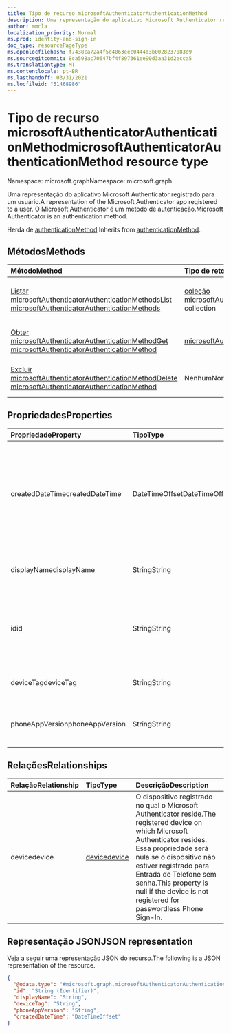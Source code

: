 ```yaml
---
title: Tipo de recurso microsoftAuthenticatorAuthenticationMethod
description: Uma representação do aplicativo Microsoft Authenticator registrado para um usuário. O Microsoft Authenticator é um método de autenticação.
author: mmcla
localization_priority: Normal
ms.prod: identity-and-sign-in
doc_type: resourcePageType
ms.openlocfilehash: f7438ca72a4f5d4063eec0444d3b0028237083d9
ms.sourcegitcommit: 8ca598ac70647bf4f897361ee90d3aa31d2ecca5
ms.translationtype: MT
ms.contentlocale: pt-BR
ms.lasthandoff: 03/31/2021
ms.locfileid: "51468986"
---
```

# <a name="microsoftauthenticatorauthenticationmethod-resource-type"></a><span data-ttu-id="44ee4-104">Tipo de recurso microsoftAuthenticatorAuthenticationMethod</span><span class="sxs-lookup"><span data-stu-id="44ee4-104">microsoftAuthenticatorAuthenticationMethod resource type</span></span>

<span data-ttu-id="44ee4-105">Namespace: microsoft.graph</span><span class="sxs-lookup"><span data-stu-id="44ee4-105">Namespace: microsoft.graph</span></span>

<span data-ttu-id="44ee4-106">Uma representação do aplicativo Microsoft Authenticator registrado para um usuário.</span><span class="sxs-lookup"><span data-stu-id="44ee4-106">A representation of the Microsoft Authenticator app registered to a user.</span></span> <span data-ttu-id="44ee4-107">O Microsoft Authenticator é um método de autenticação.</span><span class="sxs-lookup"><span data-stu-id="44ee4-107">Microsoft Authenticator is an authentication method.</span></span>

<span data-ttu-id="44ee4-108">Herda de [authenticationMethod](../resources/authenticationmethod.md).</span><span class="sxs-lookup"><span data-stu-id="44ee4-108">Inherits from [authenticationMethod](../resources/authenticationmethod.md).</span></span>

## <a name="methods"></a><span data-ttu-id="44ee4-109">Métodos</span><span class="sxs-lookup"><span data-stu-id="44ee4-109">Methods</span></span>
|<span data-ttu-id="44ee4-110">Método</span><span class="sxs-lookup"><span data-stu-id="44ee4-110">Method</span></span>|<span data-ttu-id="44ee4-111">Tipo de retorno</span><span class="sxs-lookup"><span data-stu-id="44ee4-111">Return type</span></span>|<span data-ttu-id="44ee4-112">Descrição</span><span class="sxs-lookup"><span data-stu-id="44ee4-112">Description</span></span>|
|:---|:---|:---|
|[<span data-ttu-id="44ee4-113">Listar microsoftAuthenticatorAuthenticationMethods</span><span class="sxs-lookup"><span data-stu-id="44ee4-113">List microsoftAuthenticatorAuthenticationMethods</span></span>](../api/microsoftauthenticatorauthenticationmethod-list.md)|<span data-ttu-id="44ee4-114">[coleção microsoftAuthenticatorAuthenticationMethod](../resources/microsoftauthenticatorauthenticationmethod.md)</span><span class="sxs-lookup"><span data-stu-id="44ee4-114">[microsoftAuthenticatorAuthenticationMethod](../resources/microsoftauthenticatorauthenticationmethod.md) collection</span></span>|<span data-ttu-id="44ee4-115">Obter uma lista dos [objetos microsoftAuthenticatorAuthenticationMethod](../resources/microsoftauthenticatorauthenticationmethod.md) e suas propriedades.</span><span class="sxs-lookup"><span data-stu-id="44ee4-115">Get a list of the [microsoftAuthenticatorAuthenticationMethod](../resources/microsoftauthenticatorauthenticationmethod.md) objects and their properties.</span></span>|
|[<span data-ttu-id="44ee4-116">Obter microsoftAuthenticatorAuthenticationMethod</span><span class="sxs-lookup"><span data-stu-id="44ee4-116">Get microsoftAuthenticatorAuthenticationMethod</span></span>](../api/microsoftauthenticatorauthenticationmethod-get.md)|[<span data-ttu-id="44ee4-117">microsoftAuthenticatorAuthenticationMethod</span><span class="sxs-lookup"><span data-stu-id="44ee4-117">microsoftAuthenticatorAuthenticationMethod</span></span>](../resources/microsoftauthenticatorauthenticationmethod.md)|<span data-ttu-id="44ee4-118">Leia as propriedades e as relações de um [objeto microsoftAuthenticatorAuthenticationMethod.](../resources/microsoftauthenticatorauthenticationmethod.md)</span><span class="sxs-lookup"><span data-stu-id="44ee4-118">Read the properties and relationships of a [microsoftAuthenticatorAuthenticationMethod](../resources/microsoftauthenticatorauthenticationmethod.md) object.</span></span>|
|[<span data-ttu-id="44ee4-119">Excluir microsoftAuthenticatorAuthenticationMethod</span><span class="sxs-lookup"><span data-stu-id="44ee4-119">Delete microsoftAuthenticatorAuthenticationMethod</span></span>](../api/microsoftauthenticatorauthenticationmethod-delete.md)|<span data-ttu-id="44ee4-120">Nenhum</span><span class="sxs-lookup"><span data-stu-id="44ee4-120">None</span></span>|<span data-ttu-id="44ee4-121">Exclui um [objeto microsoftAuthenticatorAuthenticationMethod.](../resources/microsoftauthenticatorauthenticationmethod.md)</span><span class="sxs-lookup"><span data-stu-id="44ee4-121">Deletes a [microsoftAuthenticatorAuthenticationMethod](../resources/microsoftauthenticatorauthenticationmethod.md) object.</span></span>|

## <a name="properties"></a><span data-ttu-id="44ee4-122">Propriedades</span><span class="sxs-lookup"><span data-stu-id="44ee4-122">Properties</span></span>
|<span data-ttu-id="44ee4-123">Propriedade</span><span class="sxs-lookup"><span data-stu-id="44ee4-123">Property</span></span>|<span data-ttu-id="44ee4-124">Tipo</span><span class="sxs-lookup"><span data-stu-id="44ee4-124">Type</span></span>|<span data-ttu-id="44ee4-125">Descrição</span><span class="sxs-lookup"><span data-stu-id="44ee4-125">Description</span></span>|
|:---|:---|:---|
|<span data-ttu-id="44ee4-126">createdDateTime</span><span class="sxs-lookup"><span data-stu-id="44ee4-126">createdDateTime</span></span>|<span data-ttu-id="44ee4-127">DateTimeOffset</span><span class="sxs-lookup"><span data-stu-id="44ee4-127">DateTimeOffset</span></span>|<span data-ttu-id="44ee4-128">A data e a hora em que esse aplicativo foi registrado.</span><span class="sxs-lookup"><span data-stu-id="44ee4-128">The date and time that this app was registered.</span></span> <span data-ttu-id="44ee4-129">Essa propriedade será nula se o dispositivo não estiver registrado para Entrada de Telefone sem senha.</span><span class="sxs-lookup"><span data-stu-id="44ee4-129">This property is null if the device is not registered for passwordless Phone Sign-In.</span></span>|
|<span data-ttu-id="44ee4-130">displayName</span><span class="sxs-lookup"><span data-stu-id="44ee4-130">displayName</span></span>|<span data-ttu-id="44ee4-131">String</span><span class="sxs-lookup"><span data-stu-id="44ee4-131">String</span></span>|<span data-ttu-id="44ee4-132">O nome do dispositivo no qual esse aplicativo está registrado.</span><span class="sxs-lookup"><span data-stu-id="44ee4-132">The name of the device on which this app is registered.</span></span>|
|<span data-ttu-id="44ee4-133">id</span><span class="sxs-lookup"><span data-stu-id="44ee4-133">id</span></span>|<span data-ttu-id="44ee4-134">String</span><span class="sxs-lookup"><span data-stu-id="44ee4-134">String</span></span>|<span data-ttu-id="44ee4-135">Um identificador exclusivo para esse método de autenticação.</span><span class="sxs-lookup"><span data-stu-id="44ee4-135">A unique identifier for this authentication method.</span></span> <span data-ttu-id="44ee4-136">Herdado da [autenticaçãoMethod](../resources/authenticationmethod.md)</span><span class="sxs-lookup"><span data-stu-id="44ee4-136">Inherited from [authenticationMethod](../resources/authenticationmethod.md)</span></span>|
|<span data-ttu-id="44ee4-137">deviceTag</span><span class="sxs-lookup"><span data-stu-id="44ee4-137">deviceTag</span></span>|<span data-ttu-id="44ee4-138">String</span><span class="sxs-lookup"><span data-stu-id="44ee4-138">String</span></span>|<span data-ttu-id="44ee4-139">Marcas que contêm metadados de aplicativo.</span><span class="sxs-lookup"><span data-stu-id="44ee4-139">Tags containing app metadata.</span></span>|
|<span data-ttu-id="44ee4-140">phoneAppVersion</span><span class="sxs-lookup"><span data-stu-id="44ee4-140">phoneAppVersion</span></span>|<span data-ttu-id="44ee4-141">String</span><span class="sxs-lookup"><span data-stu-id="44ee4-141">String</span></span>|<span data-ttu-id="44ee4-142">Versão numérica dessa instância do aplicativo Authenticator.</span><span class="sxs-lookup"><span data-stu-id="44ee4-142">Numerical version of this instance of the Authenticator app.</span></span>|

## <a name="relationships"></a><span data-ttu-id="44ee4-143">Relações</span><span class="sxs-lookup"><span data-stu-id="44ee4-143">Relationships</span></span>
|<span data-ttu-id="44ee4-144">Relação</span><span class="sxs-lookup"><span data-stu-id="44ee4-144">Relationship</span></span>|<span data-ttu-id="44ee4-145">Tipo</span><span class="sxs-lookup"><span data-stu-id="44ee4-145">Type</span></span>|<span data-ttu-id="44ee4-146">Descrição</span><span class="sxs-lookup"><span data-stu-id="44ee4-146">Description</span></span>|
|:---|:---|:---|
|<span data-ttu-id="44ee4-147">device</span><span class="sxs-lookup"><span data-stu-id="44ee4-147">device</span></span>|[<span data-ttu-id="44ee4-148">device</span><span class="sxs-lookup"><span data-stu-id="44ee4-148">device</span></span>](../resources/device.md)|<span data-ttu-id="44ee4-149">O dispositivo registrado no qual o Microsoft Authenticator reside.</span><span class="sxs-lookup"><span data-stu-id="44ee4-149">The registered device on which Microsoft Authenticator resides.</span></span> <span data-ttu-id="44ee4-150">Essa propriedade será nula se o dispositivo não estiver registrado para Entrada de Telefone sem senha.</span><span class="sxs-lookup"><span data-stu-id="44ee4-150">This property is null if the device is not registered for passwordless Phone Sign-In.</span></span>|

## <a name="json-representation"></a><span data-ttu-id="44ee4-151">Representação JSON</span><span class="sxs-lookup"><span data-stu-id="44ee4-151">JSON representation</span></span>
<span data-ttu-id="44ee4-152">Veja a seguir uma representação JSON do recurso.</span><span class="sxs-lookup"><span data-stu-id="44ee4-152">The following is a JSON representation of the resource.</span></span>
<!-- {
  "blockType": "resource",
  "keyProperty": "id",
  "@odata.type": "microsoft.graph.microsoftAuthenticatorAuthenticationMethod",
  "baseType": "microsoft.graph.authenticationMethod",
  "openType": false
}
-->
``` json
{
  "@odata.type": "#microsoft.graph.microsoftAuthenticatorAuthenticationMethod",
  "id": "String (Identifier)",
  "displayName": "String",
  "deviceTag": "String",
  "phoneAppVersion": "String",
  "createdDateTime": "DateTimeOffset"
}
```
